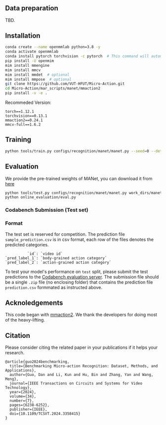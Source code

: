 #

## Data preparation
TBD.


## Installation
```bash
conda create --name openmmlab python=3.8 -y
conda activate openmmlab
conda install pytorch torchvision -c pytorch  # This command will automatically install the latest version PyTorch and cudatoolkit, please check whether they match your environment.
pip install -U openmim
mim install mmengine
mim install mmcv
mim install mmdet  # optional
mim install mmpose  # optional
git clone https://github.com/VUT-HFUT/Micro-Action.git
cd Micro-Action/mar_scripts/manet/mmaction2
pip install -v -e .
```
Recommeded Version: 
```
torch==1.12.1
torchvision==0.13.1
mmaction2==0.24.1
mmcv-full==1.6.2
```

## Training

```bash
python tools/train.py configs/recognition/manet/manet.py --seed=0 --deterministic

```

## Evaluation 
We provide the pre-trained weights of MANet, you can download it from [here](https://drive.google.com/file/d/1AUwyGPSgOD-EE7scR7skH-SMZ8kCojCs/view?usp=sharing)

``` bash
python tools/test.py configs/recognition/manet/manet.py work_dirs/manet/best_top1_acc_epoch_40.pth --dump online_evaluation/test_result.pickle
python online_evaluation/eval.py
```

### Codabench Submission (Test set)

### Format
The test set is reserved for competition. 
The prediction file `sample_prediction.csv` is in csv format, each row of the files denotes the predicted categories. 
```
          `id`: `video id`
`pred_label_1`: `body-grained action category`
`pred_label_2`: `action-grained action category`
```

To test your model's performance on `test` split, please submit the test predictions to the [Codabench evaluation server](https://www.codabench.org/competitions/3264/). The submission file should be a single `.zip` file (no enclosing folder) that contains the prediction file `prediction.csv` formmated as instructed above.  

## Acknoledgements 
This code began with [mmaction2](https://github.com/open-mmlab/mmaction2). We thank the developers for doing most of the heavy-lifting. 


## Citation 
Please consider citing the related paper in your publications if it helps your research.

```
@article{guo2024benchmarking,
  title={Benchmarking Micro-action Recognition: Dataset, Methods, and Applications},
  author={Guo, Dan and Li, Kun and Hu, Bin and Zhang, Yan and Wang, Meng},
  journal={IEEE Transactions on Circuits and Systems for Video Technology},
  year={2024},
  volume={34},
  number={7},
  pages={6238-6252},
  publisher={IEEE},
  doi={10.1109/TCSVT.2024.3358415}
}
```